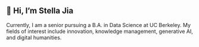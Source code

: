 ## 👋 Hi, I’m Stella Jia 
Currently, I am a senior pursuing a  B.A. in Data Science at UC Berkeley. My fields of interest include innovation, knowledge management, generative AI, and digital humanities. 

<!---
sjia03/sjia03 is a ✨ special ✨ repository because its `README.md` (this file) appears on your GitHub profile.
You can click the Preview link to take a look at your changes.
--->
